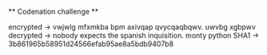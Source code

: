 ** Codenation challenge **

encrypted -> vwjwlg mfxmkba bpm axivqap qvycqaqbqwv. uwvbg xgbpwv
decrypted -> nobody expects the spanish inquisition. monty python
SHA1      -> 3b861965b58951d24566efab95ae8a5bdb9407b8